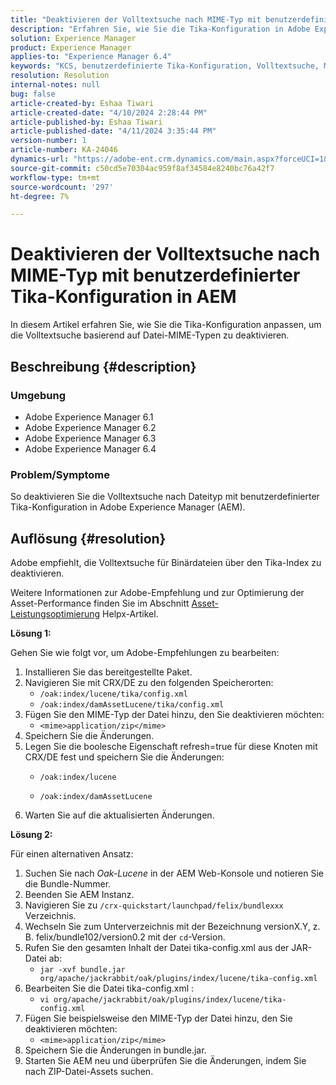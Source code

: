 ```yaml
---
title: "Deaktivieren der Volltextsuche nach MIME-Typ mit benutzerdefinierter Tika-Konfiguration in AEM"
description: "Erfahren Sie, wie Sie die Tika-Konfiguration in Adobe Experience Manager anpassen können, um die Volltextsuche basierend auf Datei-MIME-Typen zu deaktivieren."
solution: Experience Manager
product: Experience Manager
applies-to: "Experience Manager 6.4"
keywords: "KCS, benutzerdefinierte Tika-Konfiguration, Volltextsuche, MIME-Typ, AEM, Asset-Leistungsoptimierung, CRX/DE, Lucene-Index, Oak-Index, Web-Konsole, Anleitung"
resolution: Resolution
internal-notes: null
bug: false
article-created-by: Eshaa Tiwari
article-created-date: "4/10/2024 2:28:44 PM"
article-published-by: Eshaa Tiwari
article-published-date: "4/11/2024 3:35:44 PM"
version-number: 1
article-number: KA-24046
dynamics-url: "https://adobe-ent.crm.dynamics.com/main.aspx?forceUCI=1&pagetype=entityrecord&etn=knowledgearticle&id=6ef70c9c-46f7-ee11-a1fd-6045bd026dc7"
source-git-commit: c50cd5e70304ac959f8af34584e8240bc76a42f7
workflow-type: tm+mt
source-wordcount: '297'
ht-degree: 7%

---
```


# Deaktivieren der Volltextsuche nach MIME-Typ mit benutzerdefinierter Tika-Konfiguration in AEM


In diesem Artikel erfahren Sie, wie Sie die Tika-Konfiguration anpassen, um die Volltextsuche basierend auf Datei-MIME-Typen zu deaktivieren.

## Beschreibung {#description}


### Umgebung

- Adobe Experience Manager 6.1
- Adobe Experience Manager 6.2
- Adobe Experience Manager 6.3
- Adobe Experience Manager 6.4


### Problem/Symptome

So deaktivieren Sie die Volltextsuche nach Dateityp mit benutzerdefinierter Tika-Konfiguration in Adobe Experience Manager (AEM).


## Auflösung {#resolution}


Adobe empfiehlt, die Volltextsuche für Binärdateien über den Tika-Index zu deaktivieren.

Weitere Informationen zur Adobe-Empfehlung und zur Optimierung der Asset-Performance finden Sie im Abschnitt [Asset-Leistungsoptimierung](https://helpx.adobe.com/ca/experience-manager/kb/Asset-Performance-Tuning.html) Helpx-Artikel.

<b>Lösung 1:</b>

Gehen Sie wie folgt vor, um Adobe-Empfehlungen zu bearbeiten:

1. Installieren Sie das bereitgestellte Paket.
2. Navigieren Sie mit CRX/DE zu den folgenden Speicherorten:
   - `/oak:index/lucene/tika/config.xml`
   - `/oak:index/damAssetLucene/tika/config.xml`
3. Fügen Sie den MIME-Typ der Datei hinzu, den Sie deaktivieren möchten:
   - `<mime>application/zip</mime>`
4. Speichern Sie die Änderungen.
5. Legen Sie die boolesche Eigenschaft refresh=true für diese Knoten mit CRX/DE fest und speichern Sie die Änderungen:
   - `/oak:index/lucene`


   - `/oak:index/damAssetLucene`
6. Warten Sie auf die aktualisierten Änderungen.


<b>Lösung 2:</b>

Für einen alternativen Ansatz:

1. Suchen Sie nach *Oak-Lucene* in der AEM Web-Konsole und notieren Sie die Bundle-Nummer.
2. Beenden Sie AEM Instanz.
3. Navigieren Sie zu `/crx-quickstart/launchpad/felix/bundlexxx` Verzeichnis.
4. Wechseln Sie zum Unterverzeichnis mit der Bezeichnung versionX.Y, z. B. felix/bundle102/version0.2 mit der `cd`-Version.
5. Rufen Sie den gesamten Inhalt der Datei tika-config.xml aus der JAR-Datei ab:
   - `jar -xvf bundle.jar org/apache/jackrabbit/oak/plugins/index/lucene/tika-config.xml`
6. Bearbeiten Sie die Datei tika-config.xml :
   - `vi org/apache/jackrabbit/oak/plugins/index/lucene/tika-config.xml`
7. Fügen Sie beispielsweise den MIME-Typ der Datei hinzu, den Sie deaktivieren möchten:
   - `<mime>application/zip</mime>`
8. Speichern Sie die Änderungen in bundle.jar.
9. Starten Sie AEM neu und überprüfen Sie die Änderungen, indem Sie nach ZIP-Datei-Assets suchen.

